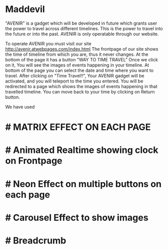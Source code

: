 # Maddevil
"AVENIR" is a gadget which will be developed in future which grants user the power to travel across different timelines. This is the power to travel into the future or into the past.
AVENIR is only operatable through our website.

To operate AVENIR you must visit our site http://avenir.atwebpages.com/index.html
The frontpage of our site shows the time of timeline from which you are, thus it never changes.
At the bottom of the page it has a button "WAY TO TIME TRAVEL"
Once we click on it, You will see the images of events happening in your timeline.
At bottom of the page you can select the date and time where you want to travel.
After clicking on "Time Travel!!", Your AVENIR gadget will be activated, and you will teleport to the time you entered.
You will be redirected to a page which shows the images of events happening in that travelled timeline.
You can move back to your time by clicking on Return button.


We have used  
# # MATRIX EFFECT ON EACH PAGE
# # Animated Realtime showing clock on Frontpage
# # Neon Effect on multiple buttons on each page
# # Carousel Effect to show images 
# # Breadcrumb
